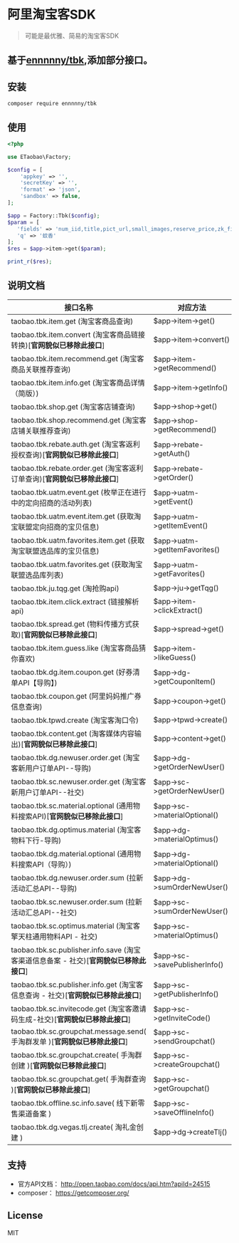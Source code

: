 # 阿里淘宝客SDK

> 可能是最优雅、简易的淘宝客SDK

## 基于[ennnnny/tbk](https://github.com/ennnnny/tbk),添加部分接口。

## 安装

```shell
composer require ennnnny/tbk
```

## 使用

```php
<?php

use ETaobao\Factory;

$config = [
    'appkey' => '',
    'secretKey' => '',
    'format' => 'json',
    'sandbox' => false,
];

$app = Factory::Tbk($config);
$param = [
   'fields' => 'num_iid,title,pict_url,small_images,reserve_price,zk_final_price,user_type,provcity,item_url,seller_id,volume,nick',
   'q' => '蚊香'
];
$res = $app->item->get($param);

print_r($res);
```

## 说明文档

| 接口名称  | 对应方法  |
| --------   | ---- |
| taobao.tbk.item.get (淘宝客商品查询)     | \$app->item->get() |
| taobao.tbk.item.convert (淘宝客商品链接转换)[**官网貌似已移除此接口**]    | \$app->item->convert()   |
| taobao.tbk.item.recommend.get (淘宝客商品关联推荐查询)        |    \$app->item->getRecommend()  |
| taobao.tbk.item.info.get (淘宝客商品详情（简版）)        |    \$app->item->getInfo()  |
| taobao.tbk.shop.get (淘宝客店铺查询)        |    \$app->shop->get()  |
| taobao.tbk.shop.recommend.get (淘宝客店铺关联推荐查询)        |    \$app->shop->getRecommend()  |
| taobao.tbk.rebate.auth.get (淘宝客返利授权查询)[**官网貌似已移除此接口**]        |    \$app->rebate->getAuth()  |
| taobao.tbk.rebate.order.get (淘宝客返利订单查询)[**官网貌似已移除此接口**]       |    \$app->rebate->getOrder()  |
| taobao.tbk.uatm.event.get (枚举正在进行中的定向招商的活动列表)        |    \$app->uatm->getEvent()  |
| taobao.tbk.uatm.event.item.get (获取淘宝联盟定向招商的宝贝信息)  |    \$app->uatm->getItemEvent()  |
| taobao.tbk.uatm.favorites.item.get (获取淘宝联盟选品库的宝贝信息)   |    \$app->uatm->getItemFavorites()  |
| taobao.tbk.uatm.favorites.get (获取淘宝联盟选品库列表)   |    \$app->uatm->getFavorites()  |
| taobao.tbk.ju.tqg.get (淘抢购api)    |    \$app->ju->getTqg()  |
| taobao.tbk.item.click.extract (链接解析api)    |    \$app->item->clickExtract()  |
| taobao.tbk.spread.get (物料传播方式获取)[**官网貌似已移除此接口**]    |    \$app->spread->get()  |
| taobao.tbk.item.guess.like (淘宝客商品猜你喜欢)   |    \$app->item->likeGuess()  |
| taobao.tbk.dg.item.coupon.get (好券清单API【导购】)    |    \$app->dg->getCouponItem()  |
| taobao.tbk.coupon.get (阿里妈妈推广券信息查询)   |    \$app->coupon->get()  |
| taobao.tbk.tpwd.create (淘宝客淘口令)     |    \$app->tpwd->create()  |
| taobao.tbk.content.get (淘客媒体内容输出)[**官网貌似已移除此接口**]    |    \$app->content->get()  |
| taobao.tbk.dg.newuser.order.get (淘宝客新用户订单API--导购)    |    \$app->dg->getOrderNewUser()  |
| taobao.tbk.sc.newuser.order.get (淘宝客新用户订单API--社交)     |    \$app->sc->getOrderNewUser()  |
| taobao.tbk.sc.material.optional (通用物料搜索API)[**官网貌似已移除此接口**]     |    \$app->sc->materialOptional()  |
| taobao.tbk.dg.optimus.material (淘宝客物料下行-导购)     |    \$app->dg->materialOptimus()  |
| taobao.tbk.dg.material.optional (通用物料搜索API（导购）)     |    \$app->dg->materialOptional()  |
| taobao.tbk.dg.newuser.order.sum (拉新活动汇总API--导购)     |    \$app->dg->sumOrderNewUser()  |
| taobao.tbk.sc.newuser.order.sum (拉新活动汇总API--社交)     |    \$app->sc->sumOrderNewUser()  |
| taobao.tbk.sc.optimus.material (淘宝客擎天柱通用物料API - 社交)     |    \$app->sc->materialOptimus()  |
| taobao.tbk.sc.publisher.info.save (淘宝客渠道信息备案 - 社交)[**官网貌似已移除此接口**]     |    \$app->sc->savePublisherInfo()  |
| taobao.tbk.sc.publisher.info.get (淘宝客信息查询 - 社交)[**官网貌似已移除此接口**]     |    \$app->sc->getPublisherInfo()  |
| taobao.tbk.sc.invitecode.get (淘宝客邀请码生成-社交)[**官网貌似已移除此接口**]     |    \$app->sc->getInviteCode()  |
| taobao.tbk.sc.groupchat.message.send( 手淘群发单 )[**官网貌似已移除此接口**]     |    \$app->sc->sendGroupchat()  |
| taobao.tbk.sc.groupchat.create( 手淘群创建 )[**官网貌似已移除此接口**]     |    \$app->sc->createGroupchat()  |
| taobao.tbk.sc.groupchat.get( 手淘群查询 )[**官网貌似已移除此接口**]     |    \$app->sc->getGroupchat()  |
| taobao.tbk.offline.sc.info.save( 线下新零售渠道备案 )     |    \$app->sc->saveOfflineInfo()  |
| taobao.tbk.dg.vegas.tlj.create( 淘礼金创建 )     |    \$app->dg->createTlj()  |

## 支持

- 官方API文档： http://open.taobao.com/docs/api.htm?apiId=24515
- composer： https://getcomposer.org/

## License

MIT
